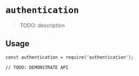 # `authentication`

> TODO: description

## Usage

```
const authentication = require('authentication');

// TODO: DEMONSTRATE API
```
